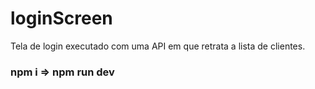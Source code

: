 # loginScreen
Tela de login executado com uma API em que retrata a lista de clientes.
### npm i => npm run dev
